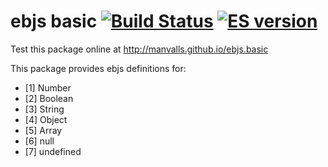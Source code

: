 # ebjs basic [![Build Status][travis-image]][travis-url] [![ES version][es6-image]][es6-url]

Test this package online at http://manvalls.github.io/ebjs.basic

This package provides ebjs definitions for:

- [1\] Number
- [2\] Boolean
- [3\] String
- [4\] Object
- [5\] Array
- [6\] null
- [7\] undefined

[travis-image]: https://travis-ci.org/manvalls/ebjs.basic.svg?branch=master
[travis-url]: https://travis-ci.org/manvalls/ebjs.basic

[es6-image]: http://img.shields.io/badge/es-6-green.svg
[es6-url]: http://kangax.github.io/compat-table/es6/
